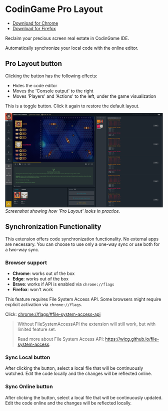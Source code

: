 # CodinGame Pro Layout

* [Download for Chrome](https://chromewebstore.google.com/detail/fleeplnobejocpmlphmbhlnhnimoglpa)
* [Download for Firefox](https://addons.mozilla.org/en-US/firefox/addon/codingame-pro-layout/)

Reclaim your precious screen real estate in CodinGame IDE.

Automatically synchronize your local code with the online editor.

## Pro Layout button

Clicking the button has the following effects:

* Hides the code editor
* Moves the 'Console output' to the right
* Moves 'Players' and 'Actions' to the left, under the game visualization

This is a toggle button. Click it again to restore the default layout.

![screenshot](images/screenshot.png)
*Screenshot showing how 'Pro Layout' looks in practice.*

## Synchronization Functionality

This extension offers code synchronization functionality. No external apps are necessary. You can choose to use only a one-way sync or use both for a two-way sync.

### Browser support

* **Chrome**: works out of the box
* **Edge**: works out of the box
* **Brave**: works if API is enabled via `chrome://flags`
* **Firefox**: won't work

This feature requires File System Access API. Some browsers might require explicit activation via `chrome://flags`.

Click: [chrome://flags/#file-system-access-api](chrome://flags/#file-system-access-api)


> Without FileSystemAccessAPI the extension will still work, but with limited feature set.
>
> Read more about File System Access API: https://wicg.github.io/file-system-access.

### Sync Local button

After clicking the button, select a local file that will be continuously watched. Edit the code locally and the changes will be reflected online.

### Sync Online button

After clicking the button, select a local file that will be continuously updated. Edit the code online and the changes will be reflected locally.
